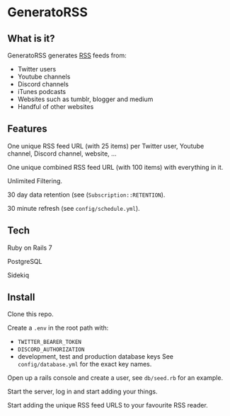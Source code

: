 # GeneratoRSS

## What is it?

GeneratoRSS generates [RSS](https://en.wikipedia.org/wiki/RSS) feeds from:
* Twitter users
* Youtube channels
* Discord channels
* iTunes podcasts
* Websites such as tumblr, blogger and medium
* Handful of other websites

## Features

One unique RSS feed URL (with 25 items) per Twitter user, Youtube channel, Discord channel, website, ...

One unique combined RSS feed URL (with 100 items) with everything in it.

Unlimited Filtering.

30 day data retention (see (`Subscription::RETENTION`).

30 minute refresh (see `config/schedule.yml`).

## Tech

Ruby on Rails 7

PostgreSQL

Sidekiq

## Install

Clone this repo.

Create a `.env` in the root path with:
* `TWITTER_BEARER_TOKEN`
* `DISCORD_AUTHORIZATION`
* development, test and production database keys
  See `config/database.yml` for the exact key names.
  
Open up a rails console and create a user, see `db/seed.rb` for an example.

Start the server, log in and start adding your things.

Start adding the unique RSS feed URLS to your favourite RSS reader.